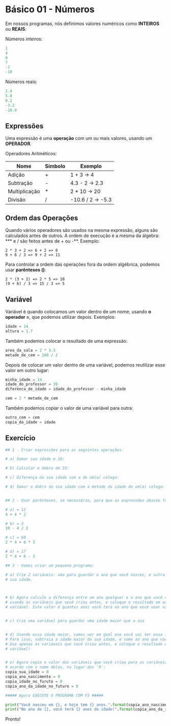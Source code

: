 # Básico 01 - Números

Em nossos programas, nós definimos valores numéricos como **INTEIROS** ou **REAIS**:

Números inteiros:

```python
1
4
0
7
-2
-10
```

Números reais:

```python
1.4
5.8
0.2
-3.2
-10.0
```

## Expressões

Uma expressão é uma **operação** com um ou mais valores, usando um **OPERADOR**.

Operadores Aritméticos:

| Nome          | Símbolo | Exemplo          |
| ------------- | ------- | ---------------- |
| Adição        | +       | 1 + 3 → 4        |
| Subtração     | -       | 4.3 - 2 → 2.3    |
| Multiplicação | *       | 2 * 10 → 20      |
| Divisão       | /       | -10.6 / 2 → -5.3 |

## Ordem das Operações

Quando vários operadores são usados na mesma expressão, alguns são calculados antes de outros. A ordem de execução é a mesma da álgebra: *** e / são feitos antes de + ou -**. Exemplo:

```
2 * 3 + 2 => 6 + 2 => 8
9 + 6 / 3 => 9 + 2 => 11
```

Para controlar a ordem das operações fora da ordem algébrica, podemos usar **parênteses ()**:

```
2 * (3 + 2) => 2 * 5 => 10
(9 + 6) / 3 => 15 / 3 => 5
```

## Variável

Variável é quando colocamos um valor dentro de um nome, usando **o operador =**, que podemos utilizar depois. Exemplos:

```python
idade = 14
altura = 1.7
```

Também podemos colocar o resultado de uma expressão:

```python
area_da_sala = 2 * 3.5
metade_de_cem = 100 / 2
```

Depois de colocar um valor dentro de uma variável, podemos reutilizar esse valor em outro lugar:

```python
minha_idade = 14
idade_do_professor = 39
diferenca_de_idade = idade_do_professor - minha_idade

cem = 2 * metade_de_cem
```

Também podemos copiar o valor de uma variável para outra:

```python
outro_cem = cem
copia_da_idade = idade
```



## Exercício

```python
## 1 - Criar expressões para as seguintes operações:

# a) Somar sua idade e 10:

# b) Calcular o dobro de 35:

# c) Diferença da sua idade com a de um(a) colega:

# d) Somar o dobro da sua idade com a metade da idade de um(a) colega:


## 2 - Usar parênteses, se necessário, para que as expressões abaixo façam o resultado certo:

# a) = 12
4 + 4 * 2

# b) = 3
10 - 4 / 2

# c) = 60
2 * 4 + 6 * 3

# d) = 17
2 * 4 + 6 - 3

## 3 - Vamos criar um pequeno programa:

# a) Crie 2 variáveis: uma para guardar o ano que você nasceu, e outra para guardar
# sua idade.



# b) Agora calcule a diferença entre um ano qualquer e o ano que você nasceu
# usando as variáveis que você criou antes, e coloque o resultado em uma nova
# variável. Este valor é quantos anos você terá no ano que você usar na expressão!


# c) Crie uma variável para guardar uma idade maior que a sua


# d) Usando essa idade maior, vamos ver em qual ano você vai ter essa idade.
# Para isso, subtraia a idade maior da sua idade, e some ao ano que você nasceu.
# Use apenas as variáveis que você criou antes, e coloque o resultado em uma nova
# variável!


# e) Agora copie o valor das variáveis que você criou para as variáveis abaixo, de
# acordo com o nome delas, no lugar dos '0':
copia_sua_idade = 0
copia_ano_nascimento = 0
copia_idade_no_furuto = 0
copia_ano_da_idade_no_futuro = 0

##### Agora EXECUTE O PROGRAMA COM F5 #####

print("Você nasceu em {}, e hoje tem {} anos.".format(copia_ano_nascimento,copia_sua_idade))
print("No ano de {}, você terá {} anos de idade!".format(copia_ano_da_idade_no_futuro,copia_idade_no_futuro))
```

Pronto!